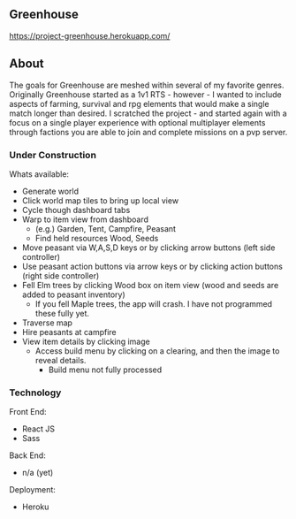 ## Greenhouse
https://project-greenhouse.herokuapp.com/

## About
The goals for Greenhouse are meshed within several of my favorite genres.  Originally Greenhouse
started as a 1v1 RTS - however - I wanted to include aspects of farming, survival and rpg elements
that would make a single match longer than desired. I scratched the project - and started again with 
a focus on a single player experience with optional multiplayer elements through factions you are able 
to join and complete missions on a pvp server.

### Under Construction
Whats available: 
- Generate world
- Click world map tiles to bring up local view
- Cycle though dashboard tabs
- Warp to item view from dashboard
    - (e.g.) Garden, Tent, Campfire, Peasant
    - Find held resources Wood, Seeds
- Move peasant via W,A,S,D keys or by clicking arrow buttons (left side controller)
- Use peasant action buttons via arrow keys or by clicking action buttons (right side controller)
- Fell Elm trees by clicking Wood box on item view (wood and seeds are added to peasant inventory)
    - If you fell Maple trees, the app will crash.  I have not programmed these fully yet.
- Traverse map
- Hire peasants at campfire
- View item details by clicking image
    - Access build menu by clicking on a clearing, and then the image to reveal details.
        - Build menu not fully processed


### Technology
Front End:
- React JS
- Sass

Back End: 
- n/a (yet)

Deployment:
- Heroku